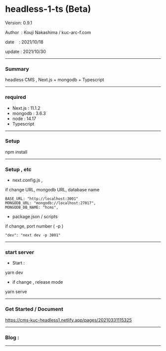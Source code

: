 # headless-1-ts (Beta)

 Version: 0.9.1

 Author  : Kouji Nakashima / kuc-arc-f.com

 date    : 2021/10/18 

 update  : 2021/10/30 

***
### Summary

headless CMS , Next.js + mongodb + Typescript

***
### required
* Next.js : 11.1.2
* mongodb : 3.6.3
* node : 14.17
* Typescript

***
### Setup

npm install

***
### Setup , etc
* next.config.js , 

if change URL, mongodb URL, database name

```
BASE_URL: "http://localhost:3001"
MONGODB_URL: "mongodb://localhost:27017",
MONGODB_DB_NAME: "hcms",    
```

* package.json / scripts

if change, port number ( -p )

```
"dev": "next dev -p 3001"
```

***
### start server
* Start :

yarn dev

* if change , release mode

yarn serve


***
### Get Started / Document

https://cms-kuc-headless1.netlify.app/pages/20210331115325

***
### Blog : 

***

